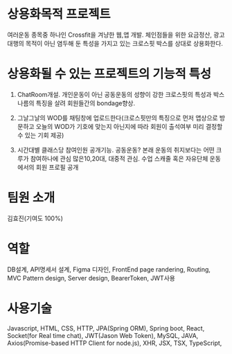 # 상용화목적 프로젝트
여러운동 종목중 하나인 Crossfit을 겨냥한 웹,앱 개발. 체인점들을 위한 요금정산, 광고대행의 목적이 아닌 염두해 둔 특성을 가지고 있는 크로스핏 박스를 상대로 상용화한다. 

# 상용화될 수 있는 프로젝트의 기능적 특성
1. ChatRoom개설. 개인운동이 아닌 공동운동의 성향이 강한 크로스핏의 특성과 박스 나름의 특징을 살려 회원들간의 bondage향상. 

1. 그날그날의 WOD를 채팅창에 업로드한다(크로스핏만의 특징으로 먼저 앱상으로 방문하고 오늘의 WOD가 기호에 맞는지 아닌지에 따라 회원이 출석여부 미리 결정할수 있는 기회 제공)

1. 시간대별 클래스당 참여인원 공개기능. 공동운동? 본래 운동의 취지보다는 어떤 크루가 참여하나에 관심 많은10,20대, 대중적 관심. 수업 스캐줄 혹은 자유단체 운동에서의 회원 프로필 공개


# 팀원 소개 
김효진(기여도 100%)

# 역할
DB설계, API명세서 설계, Figma 디자인, FrontEnd page randering, Routing, MVC Pattern design, Server design, BearerToken, JWT사용

# 사용기술
 Javascript, HTML, CSS, HTTP, JPA(Spring ORM), Spring boot, React, Socket(for Real time chat), JWT(Jason Web Token), MySQL, JAVA, Axios(Promise-based HTTP Client for node.js), XHR, JSX, TSX, TypeScript, 


